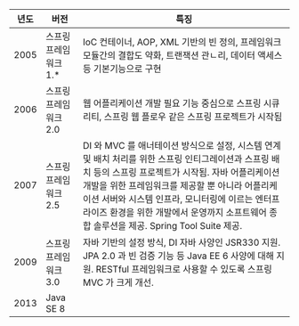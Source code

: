 |        년도        |버전                          |특징                         |
|----------------|-------------------------------|-----------------------------|
|2005| 스프링 프레임워크 1.*| IoC 컨테이너, AOP, XML 기반의 빈 정의, 프레임워크 모듈간의 결합도 약화, 트랜잭션 관ㄴ리, 데이터 액세스 등 기본기능으로 구현          
|2006| 스프링 프레임워크 2.0 | 웹 어플리케이션 개발 필요 기능 중심으로 스프링 시큐리티, 스프링 웹 플로우 같은 스프링 프로젝트가 시작됨
|2007| 스프링 프레임워크 2.5| DI 와 MVC 를 애너테이션 방식으로 설정, 시스템 연계 및 배치 처리를 위한 스프링 인티그레이션과 스프링 배치 등의 스프링 프로젝트가 시작됨. 자바 어플리케이션 개발을 위한 프레임워크를 제공할 뿐 아니라 어플리케이션 서버와 시스템 인프라, 모니터링에 이르는 엔터프라이즈 환경을 위한 개발에서 운영까지 소프트웨어 종합 솔루션을 제공. Spring Tool Suite 제공.
|2009| 스프링프레임워크 3.0| 자바 기반의 설정 방식, DI 자바 사양인 JSR330 지원. JPA 2.0 과 빈 검증 기능 등 Java EE 6 사양에 대해 지원. RESTful 프레임워크로 사용할 수 있도록 스프링 MVC 가 크게 개선.
|2013| Java SE 8 
<!--stackedit_data:
eyJoaXN0b3J5IjpbLTc2MTM2NzQ2XX0=
-->